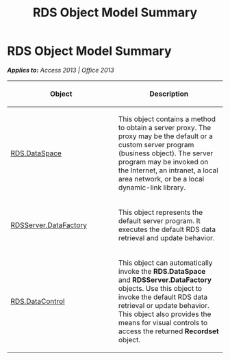 ﻿---
title: RDS Object Model Summary
TOCTitle: RDS Object Model Summary
ms:assetid: 0355d62a-dabb-8643-5c43-1e98ccf7f3b0
ms:mtpsurl: https://msdn.microsoft.com/en-us/library/JJ248800(v=office.15)
ms:contentKeyID: 48542981
ms.date: 09/18/2015
mtps_version: v=office.15
---

# RDS Object Model Summary


_**Applies to:** Access 2013 | Office 2013_

<table>
<colgroup>
<col style="width: 50%" />
<col style="width: 50%" />
</colgroup>
<thead>
<tr class="header">
<th><p>Object</p></th>
<th><p>Description</p></th>
</tr>
</thead>
<tbody>
<tr class="odd">
<td><p><a href="dataspace-object-rds.md">RDS.DataSpace</a></p></td>
<td><p>This object contains a method to obtain a server proxy. The proxy may be the default or a custom server program (business object). The server program may be invoked on the Internet, an intranet, a local area network, or be a local dynamic-link library.</p></td>
</tr>
<tr class="even">
<td><p><a href="datafactory-object-rdsserver.md">RDSServer.DataFactory</a></p></td>
<td><p>This object represents the default server program. It executes the default RDS data retrieval and update behavior.</p></td>
</tr>
<tr class="odd">
<td><p><a href="datacontrol-object-rds.md">RDS.DataControl</a></p></td>
<td><p>This object can automatically invoke the <strong>RDS.DataSpace</strong> and <strong>RDSServer.DataFactory</strong> objects. Use this object to invoke the default RDS data retrieval or update behavior. This object also provides the means for visual controls to access the returned <strong>Recordset</strong> object.</p></td>
</tr>
</tbody>
</table>

